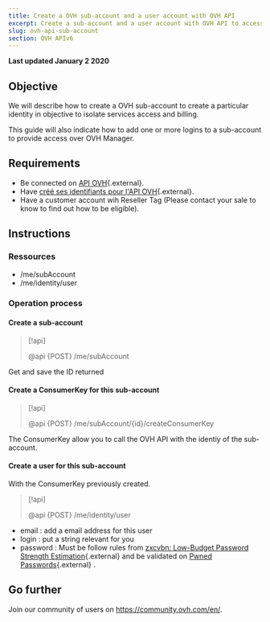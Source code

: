 ```yaml
---
title: Create a OVH sub-account and a user account with OVH API
excerpt: Create a sub-account and a user account with OVH API to access to OVH Manager
slug: ovh-api-sub-account
section: OVH APIv6
---
```


**Last updated January 2 2020**

## Objective

We will describe how to create a OVH sub-account to create a particular identity in objective to isolate services access and billing.

This guide will also indicate how to add one or more logins to a sub-account to provide access over OVH Manager.

## Requirements

* Be connected on [API OVH](https://api.ovh.com/console){.external}.
* Have [créé ses identifiants pour l'API OVH](https://docs.ovh.com/gb/en/customer/first-steps-with-ovh-api/){.external}.
* Have a customer account wih Reseller Tag (Please contact your sale to know to find out how to be eligible).

## Instructions

### Ressources

* /me/subAccount
* /me/identity/user

### Operation process

#### Create a sub-account

> [!api]
>
> @api {POST} /me/subAccount
>

Get and save the ID returned 

#### Create a ConsumerKey for this sub-account

> [!api]
>
> @api {POST} /me/subAccount/{id}/createConsumerKey
>

The ConsumerKey allow you to call the OVH API with the identiy of the sub-account.

#### Create a user for this sub-account

With the ConsumerKey previously created.

> [!api]
>
> @api {POST} /me/identity/user
>

* email : add a email address for this user
* login : put a string relevant for you
* password : Must be follow rules from [zxcvbn: Low-Budget Password Strength Estimation](https://github.com/dropbox/zxcvbn){.external} and be validated on [Pwned Passwords](https://haveibeenpwned.com/Passwords){.external} .

## Go further

Join our community of users on <https://community.ovh.com/en/>.
